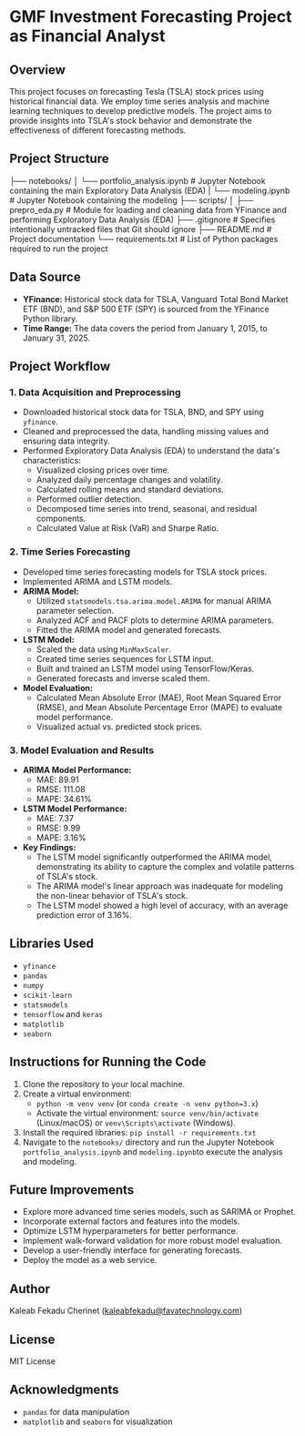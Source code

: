 # GMF Investment Forecasting Project as Financial Analyst

## Overview

This project focuses on forecasting Tesla (TSLA) stock prices using historical financial data. We employ time series analysis and machine learning techniques to develop predictive models. The project aims to provide insights into TSLA's stock behavior and demonstrate the effectiveness of different forecasting methods.

## Project Structure

├── notebooks/
│ └── portfolio_analysis.ipynb # Jupyter Notebook containing the main Exploratory Data Analysis (EDA)
| └── modeling.ipynb # Jupyter Notebook containing the modeling
├── scripts/
│ ├── prepro_eda.py # Module for loading and cleaning data from YFinance and performing Exploratory Data Analysis (EDA)
├── .gitignore # Specifies intentionally untracked files that Git should ignore
├── README.md # Project documentation
└── requirements.txt # List of Python packages required to run the project

## Data Source

- **YFinance:** Historical stock data for TSLA, Vanguard Total Bond Market ETF (BND), and S&P 500 ETF (SPY) is sourced from the YFinance Python library.
- **Time Range:** The data covers the period from January 1, 2015, to January 31, 2025.

## Project Workflow

### 1. Data Acquisition and Preprocessing

- Downloaded historical stock data for TSLA, BND, and SPY using `yfinance`.
- Cleaned and preprocessed the data, handling missing values and ensuring data integrity.
- Performed Exploratory Data Analysis (EDA) to understand the data's characteristics:
  - Visualized closing prices over time.
  - Analyzed daily percentage changes and volatility.
  - Calculated rolling means and standard deviations.
  - Performed outlier detection.
  - Decomposed time series into trend, seasonal, and residual components.
  - Calculated Value at Risk (VaR) and Sharpe Ratio.

### 2. Time Series Forecasting

- Developed time series forecasting models for TSLA stock prices.
- Implemented ARIMA and LSTM models.
- **ARIMA Model:**
  - Utilized `statsmodels.tsa.arima.model.ARIMA` for manual ARIMA parameter selection.
  - Analyzed ACF and PACF plots to determine ARIMA parameters.
  - Fitted the ARIMA model and generated forecasts.
- **LSTM Model:**
  - Scaled the data using `MinMaxScaler`.
  - Created time series sequences for LSTM input.
  - Built and trained an LSTM model using TensorFlow/Keras.
  - Generated forecasts and inverse scaled them.
- **Model Evaluation:**
  - Calculated Mean Absolute Error (MAE), Root Mean Squared Error (RMSE), and Mean Absolute Percentage Error (MAPE) to evaluate model performance.
  - Visualized actual vs. predicted stock prices.

### 3. Model Evaluation and Results

- **ARIMA Model Performance:**
  - MAE: 89.91
  - RMSE: 111.08
  - MAPE: 34.61%
- **LSTM Model Performance:**
  - MAE: 7.37
  - RMSE: 9.99
  - MAPE: 3.16%
- **Key Findings:**
  - The LSTM model significantly outperformed the ARIMA model, demonstrating its ability to capture the complex and volatile patterns of TSLA's stock.
  - The ARIMA model's linear approach was inadequate for modeling the non-linear behavior of TSLA's stock.
  - The LSTM model showed a high level of accuracy, with an average prediction error of 3.16%.

## Libraries Used

- `yfinance`
- `pandas`
- `numpy`
- `scikit-learn`
- `statsmodels`
- `tensorflow` and `keras`
- `matplotlib`
- `seaborn`

## Instructions for Running the Code

1.  Clone the repository to your local machine.
2.  Create a virtual environment:
    - `python -m venv venv` (or `conda create -n venv python=3.x`)
    - Activate the virtual environment: `source venv/bin/activate` (Linux/macOS) or `venv\Scripts\activate` (Windows).
3.  Install the required libraries: `pip install -r requirements.txt`
4.  Navigate to the `notebooks/` directory and run the Jupyter Notebook `portfolio_analysis.ipynb` and `modeling.ipynb`to execute the analysis and modeling.

## Future Improvements

- Explore more advanced time series models, such as SARIMA or Prophet.
- Incorporate external factors and features into the models.
- Optimize LSTM hyperparameters for better performance.
- Implement walk-forward validation for more robust model evaluation.
- Develop a user-friendly interface for generating forecasts.
- Deploy the model as a web service.

## Author

Kaleab Fekadu Cherinet (kaleabfekadu@favatechnology.com)

## License

MIT License

## Acknowledgments

- `pandas` for data manipulation
- `matplotlib` and `seaborn` for visualization
